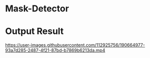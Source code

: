 # Mask-Detector
# Output Result
https://user-images.githubusercontent.com/112925756/190664977-93a7d285-2487-4f21-87bd-b7869b6213da.mp4
